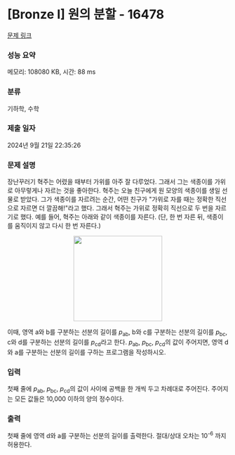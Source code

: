 # [Bronze I] 원의 분할 - 16478 

[문제 링크](https://www.acmicpc.net/problem/16478) 

### 성능 요약

메모리: 108080 KB, 시간: 88 ms

### 분류

기하학, 수학

### 제출 일자

2024년 9월 21일 22:35:26

### 문제 설명

<p>장난꾸러기 혁주는 어렸을 때부터 가위를 아주 잘 다루었다. 그래서 그는 색종이를 가위로 아무렇게나 자르는 것을 좋아한다. 혁주는 오늘 친구에게 원 모양의 색종이를 생일 선물로 받았다. 그가 색종이를 자르려는 순간, 어떤 친구가 "가위로 자를 때는 정확한 직선으로 자르면 더 깔끔해!"라고 했다. 그래서 혁주는 가위로 정확히 직선으로 두 번을 자르기로 했다. 예를 들어, 혁주는 아래와 같이 색종이를 자른다. (단, 한 번 자른 뒤, 색종이를 움직이지 않고 다시 한 번 자른다.)</p>

<p style="text-align: center;"><img alt="" src="https://upload.acmicpc.net/d145b442-6d2d-46d1-af78-852ffe9808e2/" style="width: 202px; height: 194px;"></p>

<p>이때, 영역 a와 b를 구분하는 선분의 길이를 <em>p</em><sub>ab</sub>, b와 c를 구분하는 선분의 길이를 <em>p</em><sub>bc</sub>, c와 d를 구분하는 선분의 길이를 <em>p</em><sub>cd</sub>라고 한다. <em>p</em><sub>ab</sub>, <em>p</em><sub>bc</sub>, <em>p</em><sub>cd</sub>의 값이 주어지면, 영역 d와 a를 구분하는 선분의 길이를 구하는 프로그램을 작성하시오.</p>

### 입력 

 <p>첫째 줄에 <em>p</em><sub>ab</sub>, <em>p</em><sub>bc</sub>, <em>p</em><sub>cd</sub>의 값이 사이에 공백을 한 개씩 두고 차례대로 주어진다. 주어지는 모든 값들은 10,000 이하의 양의 정수이다.</p>

### 출력 

 <p>첫째 줄에 영역 d와 a를 구분하는 선분의 길이를 출력한다. 절대/상대 오차는 10<sup>-6</sup> 까지 허용한다.</p>

